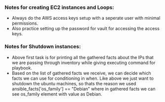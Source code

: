 ### Notes for creating EC2 instances and Loops:
- Always do the AWS access keys setup with a seperate user with minimal permissions.
- Also practice setting up the password for vault for accessing the access keys.


### Notes for Shutdown instances:
- Above first task is for printing all the gathered facts about the IPs that we are passing through inventory while giving executing command
  for playbook.
- Based on the list of gathered facts we receive, we can decide which facts we can use for conditioning in when. Like above we just want to
  shutdown the ubuntu machines, so thats the reason we used  ansible_facts['os_family'] == "Debian" where in gathered facts we can see
  os_family element with value as Debian.
